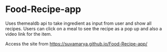 # Food-Recipe-app
Uses themealdb api to take ingredient as input from user and show all recipes.
Users can click on a meal to see the recipe as a pop up and also a video link for the item.

Access the site from https://suvamarya.github.io/Food-Recipe-app/
